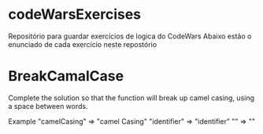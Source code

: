 # codeWarsExercises
Repositório para guardar exercícios de logica do CodeWars
Abaixo estão o enunciado de cada exercício neste repostório

# BreakCamalCase
Complete the solution so that the function will break up camel casing, using a space between words.

Example
"camelCasing"  =>  "camel Casing"
"identifier"   =>  "identifier"
""             =>  ""
